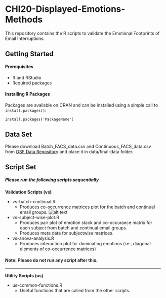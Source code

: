 # CHI20-Displayed-Emotions-Methods
This repository contains the R scripts to validate the Emotional Footprints of Email Interruptions.



## Getting Started

#### Prerequisites
- R and RStudio
- Required packages

#### Installing R Packages
Packages are available on CRAN and can be installed using a simple call to `install.packages()`:

    install.packages('PackageName')
	
## Data Set
Please download Batch_FACS_data.csv and Continuous_FACS_data.csv from [OSF Data Repository](https://osf.io/mhdgt/) and place it in data/final-data folder.
	
## Script Set

##### Please run the following scripts sequentially

**Validation Scripts (vs)**
- vs-batch-continual.R
	- Produces co-occurrence matrices plot for the batch and continual email groups.
	![alt text](https://drive.google.com/file/d/1k1JqlWfyGujmFl5fmceorrV0UFuCdNwG/view?usp=sharing)
- vs-subject-wise-plot.R
	- Produces pair plot of emotion stack and co-occurance matrix for each subject from batch and continual email groups.
	- Produces meta data for subjectwise matrices.
- vs-anova-analysis.R
	- Produces interaction plot for dominating emotions (i.e., diagonal elements of co-occurrence matrices)
	
	
	
#### Note: Please do not run any script after this.
---------------------------------------------------------------------------------------------------------

**Utility Scripts (us)**

- us-common-functions.R
	- Useful functions that are called from the other scripts.



